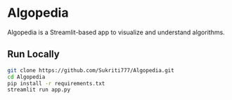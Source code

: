 # Algopedia

Algopedia is a Streamlit-based app to visualize and understand algorithms.

## Run Locally

```bash
git clone https://github.com/Sukriti777/Algopedia.git
cd Algopedia
pip install -r requirements.txt
streamlit run app.py
```
